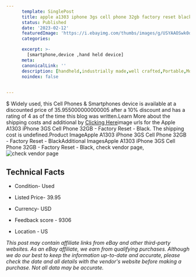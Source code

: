 ```yaml
---
      template: SinglePost
      title: apple a1303 iphone 3gs cell phone 32gb factory reset black
      status: Published
      date: '2023-02-12'
      featuredImage: 'https://i.ebayimg.com/thumbs/images/g/USYAAOSwk0dicZWV/s-l225.jpg'
      categories: 

      excerpt: >-
        [smartphone,device ,hand held device]
      meta:
      canonicalLink: ''
      description: [handheld,industrially made,well crafted,Portable,Mobile,Compact,Convenient,Lightweight,Maneuverable,Man-portable,Miniature,Carriable,Hand-held,Light,Holdable,Transportable,Mobile device,Pocket-sized,On-the-go,Wireless,Cordless,Compact size,Convenient size, smartphone,device ,hand held device]
      noindex: false

        
---
```

$
    Widely used, this Cell Phones & Smartphones device is available at a discounted price of 35.955000000000005 after a 10% discount and has a rating of 4 as of the time this blog was written.Learn More about the shipping costs and additional by [Clicking Here](https://www.ebay.com/itm/134105459333?hash=item1f394eea85%3Ag%3AUSYAAOSwk0dicZWV&mkevt=1&mkcid=1&mkrid=711-53200-19255-0&campid=%253CePNCampaignId%253E&customid=%253CreferenceId%253E&toolid=10049)image urls for the Apple A1303 iPhone 3GS Cell Phone 32GB - Factory Reset - Black. The shipping cost is undefined.Product ImageApple A1303 iPhone 3GS Cell Phone 32GB - Factory Reset - BlackAdditional ImagesApple A1303 iPhone 3GS Cell Phone 32GB - Factory Reset - Black, check vendor page, ![check vendor page](https://origin-galleryplus.ebayimg.com/ws/web/134105459333_2_0_1/225x225.jpg,https://origin-galleryplus.ebayimg.com/ws/web/134105459333_3_0_1/225x225.jpg,https://origin-galleryplus.ebayimg.com/ws/web/134105459333_4_0_1/225x225.jpg,https://origin-galleryplus.ebayimg.com/ws/web/134105459333_5_0_1/225x225.jpg,https://origin-galleryplus.ebayimg.com/ws/web/134105459333_6_0_1/225x225.jpg,https://origin-galleryplus.ebayimg.com/ws/web/134105459333_7_0_1/225x225.jpg,https://origin-galleryplus.ebayimg.com/ws/web/134105459333_8_0_1/225x225.jpg)
    
    

 ## Technical Facts 



     
      

 - Condition- Used 


      

 - Listed Price- 39.95 


      

 - Currency- USD 


      

 - Feedback score - 9306 


      

 - Location - US 


      
      

 *_This post may contain affiliate links from eBay and other third-party websites. As an eBay affiliate, we earn from qualifying purchases. Although we do our best to keep the information up-to-date and accurate, please check the date and all details with the vendor's website before making a purchase. Not all data may be accurate._*



    
    
    
    
    